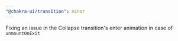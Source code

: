 ```yaml
---
"@chakra-ui/transition": minor
---
```


Fixing an issue in the Collapse transition's enter animation in case of
`unmountOnExit`
